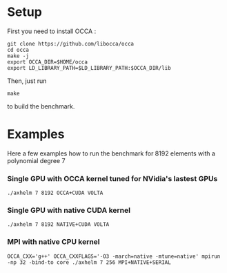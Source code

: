 # Setup

First you need to install OCCA :
```
git clone https://github.com/libocca/occa
cd occa
make -j
export OCCA_DIR=$HOME/occa
export LD_LIBRARY_PATH=$LD_LIBRARY_PATH:$OCCA_DIR/lib
```

Then, just run 
```
make
```

to build the benchmark. 

# Examples
Here a few examples how to run the benchmark for 8192 elements with a polynomial degree 7

### Single GPU with OCCA kernel tuned for NVidia's lastest GPUs
```
./axhelm 7 8192 OCCA+CUDA VOLTA
```

### Single GPU with native CUDA kernel
```
./axhelm 7 8192 NATIVE+CUDA VOLTA
```

### MPI with native CPU kernel
```
OCCA_CXX='g++' OCCA_CXXFLAGS='-O3 -march=native -mtune=native' mpirun -np 32 -bind-to core ./axhelm 7 256 MPI+NATIVE+SERIAL
```

